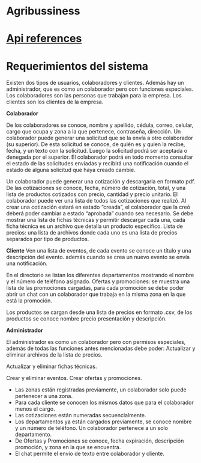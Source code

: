# Agribussiness

# [Api references](./api_references.md)

# Requerimientos del sistema

Existen dos tipos de usuarios, colaboradores y clientes. Además hay un administrador, que es como un colaborador pero con funciones especiales. Los colaboradores son las personas que trabajan para la empresa. Los clientes son los clientes de la empresa.

**Colaborador**

De los colaboradores se conoce, nombre y apellido, cédula, correo, celular, cargo que ocupa y zona a la que pertenece, contraseña, dirección. Un colaborador puede generar una solicitud que se la envía a otro colaborador (su superior). De esta solicitud se conoce, de quién es y quien la recibe, fecha, y un texto con la solicitud. Luego la solicitud podrá ser aceptada o denegada por el superior. El colaborador podrá en todo momento consultar el estado de las solicitudes enviadas y recibirá una notificación cuando el estado de alguna solicitud que haya creado cambie.

Un colaborador puede generar una cotización y descargarla en formato pdf. De las cotizaciones se conoce, fecha, número de cotización, total, y una lista de productos cotizados con precio, cantidad y precio unitario. El colaborador puede ver una lista de todos las cotizaciones que realizó. Al crear una cotización estará en estado “creada”, el colaborador que la creó deberá poder cambiar a estado “aprobada” cuando sea necesario.
Se debe mostrar una lista de fichas técnicas y permitir descargar cada una, cada ficha técnica es un archivo que detalla un producto específico.
Lista de precios: una lista de archivos donde cada uno es una lista de precios separados por tipo de productos.

**Cliente**
Ven una lista de eventos, de cada evento se conoce un título y una descripción del evento. además cuando se crea un nuevo evento se envía una notificación.

En el directorio se listan los diferentes departamentos mostrando el nombre y el número de teléfono asignado.
Ofertas y promociones: se muestra una lista de las promociones cargadas, para cada promoción se debe poder abrir un chat con un colaborador que trabaja en la misma zona en la que está la promoción.

Los productos se cargan desde una lista de precios en formato .csv, de los productos se conoce nombre precio presentación y descripción.

**Administrador**

El administrador es como un colaborador pero con permisos especiales, además de todas las funciones antes mencionadas debe poder:
Actualizar y eliminar archivos de la lista de precios.

Actualizar y eliminar fichas técnicas.

Crear y eliminar eventos.
Crear ofertas y promociones.

* Las zonas están registradas previamente, un colaborador solo puede pertenecer a una zona.
* Para cada cliente se conocen los mismos datos que para el colaborador menos el cargo.
* Las cotizaciones están numeradas secuencialmente.
* Los departamentos ya están cargados previamente, se conoce nombre y un número de teléfono. Un colaborador pertenece a un solo departamento.
* De Ofertas y Promociones se conoce, fecha expiración, descripción promoción, y zona en la que se encuentra.
* El chat permite el envío de texto entre colaborador y cliente.
